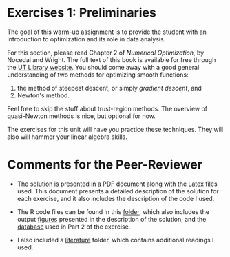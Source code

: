 

# Exercises 1: Preliminaries

The goal of this warm-up assignment is to provide the student with an introduction to optimization and its role in data analysis.  

For this section, please read Chapter 2 of _Numerical Optimization_, by Nocedal and Wright.  The full text of this book is available for free through the [UT Library website](http://lib.utexas.edu).  You should come away with a good general understanding of two methods for optimizing smooth functions:  
1) the method of steepest descent, or simply _gradient descent_, and   
2) Newton's method.  

Feel free to skip the stuff about trust-region methods.  The overview of quasi-Newton methods is nice, but optional for now.  

The exercises for this unit will have you practice these techniques.  They will also will hammer your linear algebra skills.  

# Comments for the Peer-Reviewer

- The solution is presented in a [PDF](solution01-SDS385.pdf) document along with the [Latex](solution01-SDS385.tex) files used. This document presents a detailed description of the solution for each exercise, and it also includes the description of the code I used.

- The R code files can be found in this [folder](Ex01R), which also includes the output [figures](Ex01R/Fig/) presented in the description of the solution, and the [database](Ex01R/wdbc.csv) used in Part 2 of the exercise.

- I also included a [literature](Literature) folder, which contains additional readings I used.
